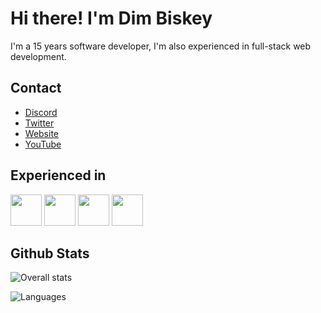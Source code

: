 # Hi there! I'm Dim Biskey
I'm a 15 years software developer, I'm also experienced in full-stack web development.

## Contact
- [Discord](https://discord.gg/7sb5rpu)
- [Twitter](https://twitter.com/DevDim_)
- [Website](https://dimmy.xyz/)
- [YouTube](https://youtube.com/DevDim)

## Experienced in
<img src="https://image.flaticon.com/icons/png/512/152/152760.png" width="50px" height="50px"> <img src="https://cdn.iconscout.com/icon/free/png-512/javascript-2336958-1982839.png" width="50px" height="50px"> <img src="https://cdn.onlinewebfonts.com/svg/img_145824.png" width="50px" height="50px"> <img src="https://image.flaticon.com/icons/png/512/1822/1822920.png" width="50px" height="50px">

## Github Stats
![Overall stats](https://github-readme-stats.vercel.app/api?username=DimBis&theme=cobalt&show_icons=true&count_private=true)

![Languages](https://github-readme-stats.vercel.app/api/top-langs/?username=DimBis&theme=cobalt&show_icons=true&count_private=true)
